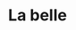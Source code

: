 ---
title: "La belle"
annee: 2016
musiciens:
 - Jérémie Arnold
 - Hadrien Bériot
 - Hugo Zanghi
 - Félix Foucart
 - Paul Amboise
 - Benjamin Dimerman

Invités :
 - Johannes Le Pennec

Le son :
 - Camille Ballon “Tom Fire“
 - Benjamin Joubert
---